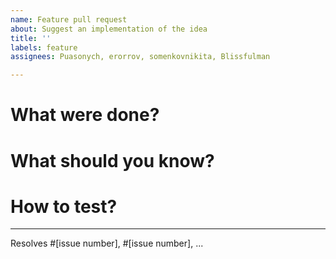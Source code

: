 ```yaml
---
name: Feature pull request
about: Suggest an implementation of the idea
title: ''
labels: feature
assignees: Puasonych, erorrov, somenkovnikita, Blissfulman

---
```


# **What were done?**
<!-- Needed section; Describe here what you have done -->

# **What should you know?**
<!-- Optional section; Describe here what the reviewers should know about your solution -->

# **How to test?**
<!-- Optional section; Describe here how the reviewers could test your solution -->

---
<!-- 
Needed section.
Link this pull request with some issues.
If you need another specific link, please, find this page https://docs.github.com/en/github/managing-your-work-on-github/linking-a-pull-request-to-an-issue for your consideration
-->
Resolves #[issue number], #[issue number], ...